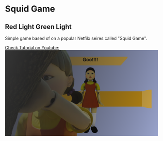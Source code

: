 # Squid Game
## Red Light Green Light

Simple game based of on a popular Netfilx seires called "Squid Game".


[Check Tutorial on Youtube:]((https://youtu.be/7bTuSZ94F6A))
[![Youtube Tutorial](img/preview.png)](https://youtu.be/7bTuSZ94F6A)